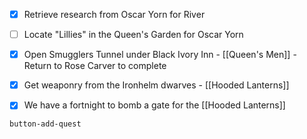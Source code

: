 - [x] Retrieve research from Oscar Yorn for River
- [ ] Locate "Lillies" in the Queen's Garden for Oscar Yorn
- [x] Open Smugglers Tunnel under Black Ivory Inn - [[Queen's Men]] - Return to Rose Carver to complete
- [x] Get weaponry from the Ironhelm dwarves - [[Hooded Lanterns]]
- [x] We have a fortnight to bomb a gate for the [[Hooded Lanterns]]



`button-add-quest`
